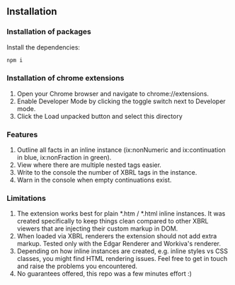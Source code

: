 ## Installation

### Installation of packages

Install the dependencies:

```sh
npm i
```

### Installation of chrome extensions

1. Open your Chrome browser and navigate to chrome://extensions. 
2. Enable Developer Mode by clicking the toggle switch next to Developer mode. 
3. Click the Load unpacked button and select this directory

### Features

1. Outline all facts in an inline instance (ix:nonNumeric and ix:continuation in blue, ix:nonFraction in green).
2. View where there are multiple nested tags easier. 
3. Write to the console the number of XBRL tags in the instance. 
4. Warn in the console when empty continuations exist.

### Limitations

1. The extension works best for plain *.htm / *.html inline instances. It was created specifically to keep things clean compared to other XBRL viewers that are injecting their custom markup in DOM.
2. When loaded via XBRL renderers the extension should not add extra markup. Tested only with the Edgar Renderer and Workiva's renderer.
3. Depending on how inline instances are created, e.g. inline styles vs CSS classes, you might find HTML rendering issues. Feel free to get in touch and raise the problems you encountered.
4. No guarantees offered, this repo was a few minutes effort :)
